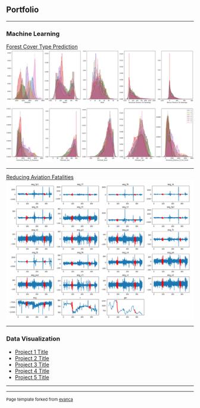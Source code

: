 ## Portfolio

---

### Machine Learning 

[Forest Cover Type Prediction](https://hanhdao95.github.io/forest-prediction-final.html)
<img src="images/forest.png?raw=true"/>

---
[Reducing Aviation Fatalities](https://www.kaggle.com/hanhdao123/reducing-aviation-fatalities)
<img src="images/pilot.png?raw=true"/>

---

### Data Visualization

- [Project 1 Title](http://example.com/)
- [Project 2 Title](http://example.com/)
- [Project 3 Title](http://example.com/)
- [Project 4 Title](http://example.com/)
- [Project 5 Title](http://example.com/)

---




---
<p style="font-size:11px">Page template forked from <a href="https://github.com/evanca/quick-portfolio">evanca</a></p>
<!-- Remove above link if you don't want to attibute -->
